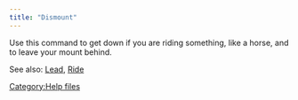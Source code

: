 ```yaml
---
title: "Dismount"
---
```


Use this command to get down if you are riding something, like a horse,
and to leave your mount behind.

See also: [Lead](Lead "wikilink"), [Ride](Ride "wikilink")

[Category:Help files](Category:Help_files "wikilink")